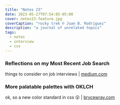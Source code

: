 ```yaml
---
title: "Notes 23"
date: 2023-05-27T07:54:03-05:00
cover: notes23-feature.jpg
coverCaption: "rocky trek © Juan B. Rodriguez"
description: "a journal of unrelated topics"
tags:
  - notes
  - interview
  - css
---
```


### Reflections on my Most Recent Job Search

things to consider on job interviews | [medium.com](https://medium.com/@jescalan/reflections-on-my-most-recent-job-search-4bcace57d2c8)

### More palatable palettes with OKLCH

ok, so a new color standard in css 😮 | [brycewray.com](https://www.brycewray.com/posts/2023/05/more-palatable-palettes-oklch/)
